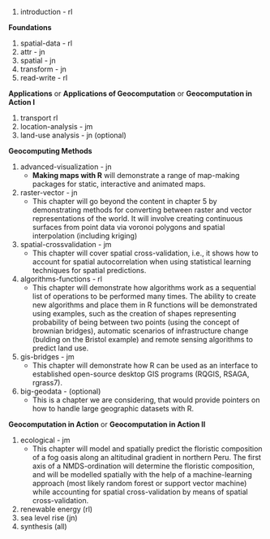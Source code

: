 1. introduction - rl 

 **Foundations**
1. spatial-data - rl 
1. attr - jn
1. spatial - jn
1. transform - jn
1. read-write - rl

 **Applications** or **Applications of Geocomputation** or **Geocomputation in Action I**
1. transport rl 
1. location-analysis - jm
1. land-use analysis - jn (optional)

 **Geocomputing Methods**
1. advanced-visualization - jn 
    - **Making maps with R** will demonstrate a range of map-making packages for static, interactive and animated maps.
1. raster-vector - jn
    - This chapter will go beyond the content in chapter 5 by demonstrating methods for converting between raster and vector representations of the world. It will involve creating continuous surfaces from point data via voronoi polygons and spatial interpolation (including kriging)
1. spatial-crossvalidation - jm
    - This chapter will cover spatial cross-validation, i.e., it shows how to account for spatial autocorrelation when using statistical learning techniques for spatial predictions.
1. algorithms-functions - rl
    - This chapter will demonstrate how algorithms work as a sequential list of operations to be performed many times. The ability to create new algorithms and place them in R functions will be demonstrated using examples, such as the creation of shapes representing probability of being between two points (using the concept of brownian bridges), automatic scenarios of infrastructure change (bulding on the Bristol example) and remote sensing algorithms to predict land use.
1. gis-bridges - jm
    - This chapter will demonstrate how R can be used as an interface to established open-source desktop GIS programs (RQGIS, RSAGA, rgrass7).
1. big-geodata - (optional)
    - This is a chapter we are considering, that would provide pointers on how to handle large geographic datasets with R.
    
 **Geocomputation in Action** or **Geocomputation in Action II**
1. ecological - jm 
    - This chapter will model and spatially predict the floristic composition of a fog oasis along an altitudinal gradient in northern Peru. The first axis of a NMDS-ordination will determine the floristic composition, and will be modelled spatially with the help of a machine-learning approach (most likely random forest or support vector machine) while accounting for spatial cross-validation by means of spatial cross-validation.
1. renewable energy (rl)
1. sea level rise (jn)
1. synthesis (all)

